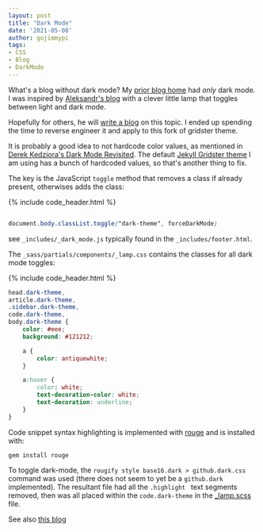 ```yaml
---
layout: post
title: "Dark Mode"
date: '2021-05-08'
author: gojimmypi
tags:
- CSS
- Blog
- DarkMode
---
```


What's a blog without dark mode? My [prior blog home](https://gojimmypi.blogspot.com/) had _only_ dark mode. 
I was inspired by [Aleksandr's blog](https://www.aleksandrhovhannisyan.com/) with a clever little lamp that toggles
between light and dark mode.
<!-- more -->
Hopefully for others, he will [write a blog](https://github.com/AleksandrHovhannisyan/aleksandrhovhannisyan.com/issues/72)
on this topic. I ended up spending the time to reverse engineer it and apply to this fork of gridster theme.


It is probably a good idea to not hardcode color values, as mentioned in [Derek Kedziora's Dark Mode Revisited](https://derekkedziora.com/blog/dark-mode-revisited).
The default [Jekyll Gridster theme](https://jekyllthemes.io/theme/gridster-jekyll-theme) I am using has a bunch of hardcoded values, so that's another thing to fix.

The key is the JavaScript `toggle` method that removes a class if already present, otherwises adds the class:

{% include code_header.html %}
``` css

document.body.classList.toggle("dark-theme", forceDarkMode)

```

see `_includes/_dark_mode.js` typically found in the `_includes/footer.html`.

The `_sass/partials/components/_lamp.css` contains the classes for all dark mode toggles:

{% include code_header.html %}
``` css
head.dark-theme,
article.dark-theme,
.sidebar.dark-theme,
code.dark-theme,
body.dark-theme {
    color: #eee;
    background: #121212;

    a {
        color: antiquewhite;
    }

    a:hover {
        color: white;
        text-decoration-color: white;
        text-decoration: underline;
    }
}
```

Code snippet syntax highlighting is implemented with [rouge](http://rouge.jneen.net/) and is installed with:
```
gem install rouge
```

To toggle dark-mode, the `rougify style base16.dark > github.dark.css` command was used 
(there does not seem to yet be a `github.dark` implemented). The resultant file had all the
`.highlight ` text segments removed, then was all placed within the `code.dark-theme` 
in the [_lamp.scss](https://github.com/gojimmypi/gridster-jekyll-theme/blob/gh-pages/_sass/partials/components/_lamp.scss) file.


See also [this blog](https://www.programmersought.com/article/88635041126/)

